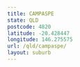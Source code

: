```yaml
---
title: CAMPASPE
state: QLD
postcode: 4820
latitude: -20.428447
longitude: 146.275575
url: /qld/campaspe/
layout: suburb
---
```

